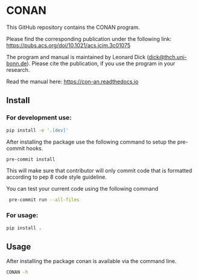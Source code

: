 # CONAN
This GitHub repository contains the CONAN program.

Please find the corresponding publication under the following link:
https://pubs.acs.org/doi/10.1021/acs.jcim.3c01075

The program and manual is maintained by Leonard Dick (dick@thch.uni-bonn.de).
Please cite the publication, if you use the program in your research.

Read the manual here:
https://con-an.readthedocs.io

## Install
### For development use:
```bash
pip install -e '.[dev]'
```
After installing the package use the following command to setup the pre-commit hooks.
```bash
pre-commit install
```
This will make sure that contributor will only commit code that is formatted according to
pep 8 code style guideline.

You can test your current code using the following command
```bash
 pre-commit run --all-files
```

### For usage:

```bash
pip install .
```

## Usage
After installing the package conan is available via the command line.
```bash
CONAN -h
```
